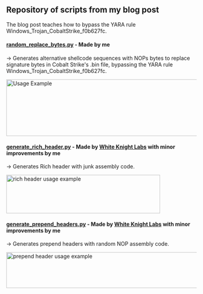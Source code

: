 ## Repository of scripts from my blog post
The blog post teaches how to bypass the YARA rule Windows_Trojan_CobaltStrike_f0b627fc.

#### [random_replace_bytes.py](https://github.com/WafflesExploits/CobaltStrike-YARA-Bypass-f0b627fc/blob/main/random_replace_bytes.py) - Made by me
-> Generates alternative shellcode sequences with NOPs bytes to replace signature bytes in Cobalt Strike's .bin file, bypassing the YARA rule Windows_Trojan_CobaltStrike_f0b627fc.

<img width="549" height="150" alt="Usage Example" src="https://github.com/user-attachments/assets/7b4c456c-5455-4314-9665-ac10d457f491">

#### [generate_rich_header.py](https://github.com/WafflesExploits/CobaltStrike-YARA-Bypass-f0b627fc/blob/main/generate_rich_header.py) - Made by [White Knight Labs](https://whiteknightlabs.com/2023/05/23/unleashing-the-unseen-harnessing-the-power-of-cobalt-strike-profiles-for-edr-evasion/) with minor improvements by me
-> Generates Rich header with junk assembly code. 

<img src="https://github.com/user-attachments/assets/e294cdc8-eb15-4744-94f5-410f013c2617" alt="rich header usage example" width="407" height="102">

#### [generate_prepend_headers.py](https://github.com/WafflesExploits/CobaltStrike-YARA-Bypass-f0b627fc/blob/main/generate_prepend_headers.py) - Made by [White Knight Labs](https://whiteknightlabs.com/2023/05/23/unleashing-the-unseen-harnessing-the-power-of-cobalt-strike-profiles-for-edr-evasion/) with minor improvements by me
-> Generates prepend headers with random NOP assembly code.

<img src="https://github.com/user-attachments/assets/25b21f17-8514-4ba9-b685-e9cc85a498a3" alt="prepend header usage example" width="565" height="95">



